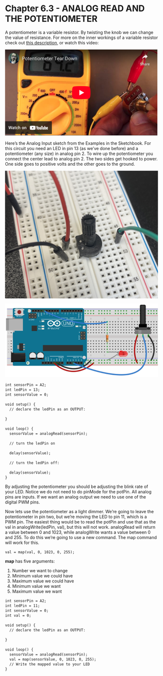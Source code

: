 # Chapter 6.3 - ANALOG READ AND THE POTENTIOMETER
A potentiometer is a variable resistor. By twisting the knob we can change the value of resistance. For more on the inner workings of a variable resistor check out [this description](https://www.bcae1.com/potentio.htm), or watch this video:

[![YouTube Thumbnail](images/pot_yt.png)](https://youtu.be/gGzP_4_LPjY)

Here’s the Analog Input sketch from the Examples in the Sketchbook. For this circuit you need an LED in pin 13 (as we’ve done before) and a potentiometer (any size) in analog pin 2. To wire up the potentiometer you connect the center lead to analog pin 2. The two sides get hooked to power. One side goes to positive volts and the other goes to the ground. 

![Potentiometer Photo in Breadboard](images/pot.jpg)

![Potentiometer in Breadboard](images/VariableResistor.png)
```
int sensorPin = A2;    
int ledPin = 13;
int sensorValue = 0;

void setup() {
  // declare the ledPin as an OUTPUT:

}

void loop() {
  sensorValue = analogRead(sensorPin);
  
  // turn the ledPin on
 
  delay(sensorValue);

  // turn the ledPin off:

  delay(sensorValue);
}
```
By adjusting the potentiometer you should be adjusting the blink rate of your LED. Notice we do not need to do pinMode for the potPin. All analog pins are inputs. If we want an analog output we need to use one of the digital PWM pins.

Now lets use the potentiometer as a light dimmer. We’re going to leave the potentiometer in pin two, but we’re moving the LED to pin 11, which is a PWM pin. The easiest thing would be to read the potPin and use that as the val in analogWrite(ledPin, val), but this will not work. analogRead will return a value between 0 and 1023, while analogWrite wants a value between 0 and 255. To do this we’re going to use a new command. The map command will work for this.
```
val = map(val, 0, 1023, 0, 255);
```
**map** has five arguments:
1. Number we want to change
2. Minimum value we could have
3. Maximum value we could have
4. Minimum value we want
5. Maximum value we want
```
int sensorPin = A2;    
int ledPin = 11;
int sensorValue = 0;
int val = 0;

void setup() {
  // declare the ledPin as an OUTPUT:

}

void loop() {
  sensorValue = analogRead(sensorPin);
  val = map(sensorValue, 0, 1023, 0, 255);
  // Write the mapped value to your LED
}
```
